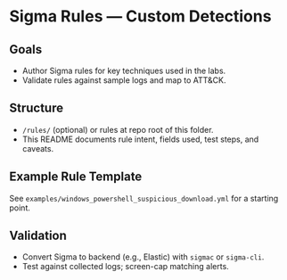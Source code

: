 # Sigma Rules — Custom Detections

## Goals
- Author Sigma rules for key techniques used in the labs.
- Validate rules against sample logs and map to ATT&CK.

## Structure
- `/rules/` (optional) or rules at repo root of this folder.
- This README documents rule intent, fields used, test steps, and caveats.

## Example Rule Template
See `examples/windows_powershell_suspicious_download.yml` for a starting point.

## Validation
- Convert Sigma to backend (e.g., Elastic) with `sigmac` or `sigma-cli`.
- Test against collected logs; screen-cap matching alerts.
